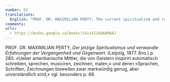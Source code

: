 ```yaml
---
number: 63
translations:
  English: "PROF. DR. MAXIMILIAN PERTY, The current spiritualism and related experiences in the past and in the present. (Leipzig, 1877. 8vo.) p. 280. \"About American mediums, who, inspired by ghosts, automatically write, speak, make music, draw, paint,\" and whose \"language, writings, drawings, although sometimes strange enough, are unintelligible.\" Compare especially p. 68. [Trans. J. Bock]"
comments:
urls:
  - https://books.google.ca/books?id=sXI2AQAAMAAJ
---
```


PROF. DR. MAXIMILIAN PERTY, <em>Der jetzige Spiritualismus und verwandte Erfahrungen der Vergangenheit und Gegenwart</em>. (Leipzig, 1877. 8vo.) p. 280. «Ueber amerikanische Mittler, die von Geistern inspirirt automatisch schreiben, sprechen, musiciren, zeichnen, malen,» und deren «Sprachen, Schriften, Zeichnungen bisweilen zwar merkwürdig genug, aber unverständlich sind,» vgl. besonders p. 68.

